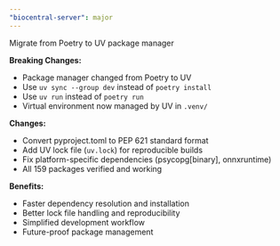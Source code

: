```yaml
---
"biocentral-server": major
---
```


Migrate from Poetry to UV package manager

**Breaking Changes:**

- Package manager changed from Poetry to UV
- Use `uv sync --group dev` instead of `poetry install`
- Use `uv run` instead of `poetry run`
- Virtual environment now managed by UV in `.venv/`

**Changes:**

- Convert pyproject.toml to PEP 621 standard format
- Add UV lock file (`uv.lock`) for reproducible builds
- Fix platform-specific dependencies (psycopg[binary], onnxruntime)
- All 159 packages verified and working

**Benefits:**

- Faster dependency resolution and installation
- Better lock file handling and reproducibility
- Simplified development workflow
- Future-proof package management
